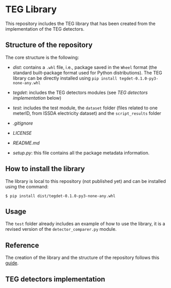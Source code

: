 # TEG Library 
This repository includes the TEG library that has been created from the implementation of the TEG detectors.

## Structure of the repository
The core structure is the following:
- *dist*: contains a ```.whl``` file, i.e., package saved in the ```Wheel``` format (the standard built-package format used for Python distributions). 
The TEG library can be directly installed   using ```pip install tegdet-0.1.0-py3-none-any.whl``` 
- *tegdet*: includes the TEG detectors modules  (see *TEG detectors implementation* below)
- *test*: includes the test module, the ```dataset``` folder (files related to one meterID, from ISSDA electricity dataset) and the ```script_results``` folder
- *.gitignore*
- *LICENSE*
- *README.md*

- *setup.py*:  this file  contains all the package metadata information. 
 
## How to install the library
The library is local to this repository (not published yet) and can be installed using the command:

```$ pip install dist/tegdet-0.1.0-py3-none-any.whl```

## Usage
The ```test``` folder already includes an example of how to use the library, it is a revised version of the ```detector_comparer.py``` module.

## Reference
The creation of the library and the structure of the repository follows this  [guide](https://medium.com/analytics-vidhya/how-to-create-a-python-library-7d5aea80cc3f).


## TEG detectors implementation
